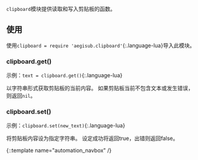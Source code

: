 `clipboard`模块提供读取和写入剪贴板的函数。

## 使用 ##
使用`clipboard = require 'aegisub.clipboard'`{:.language-lua}导入此模块。

### clipboard.get() ###
示例：`text = clipboard.get()`{:.language-lua}

以字符串形式获取剪贴板的当前内容。
如果剪贴板当前不包含文本或发生错误，则返回`nil`。

### clipboard.set() ###
示例：`clipboard.set(new_text)`{:.language-lua}

将剪贴板内容设为指定字符串。
设定成功将返回true，出错则返回false。

{::template name="automation_navbox" /}
